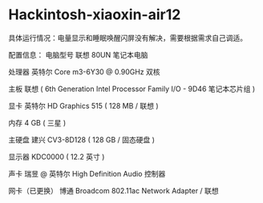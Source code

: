 # Hackintosh-xiaoxin-air12
具体运行情况：电量显示和睡眠唤醒闪屏没有解决，需要根据需求自己调适。


配置信息：
电脑型号	联想 80UN 笔记本电脑

处理器	英特尔 Core m3-6Y30 @ 0.90GHz 双核

主板	联想  ( 6th Generation Intel Processor Family I/O - 9D46 笔记本芯片组 )

显卡	英特尔 HD Graphics 515 ( 128 MB / 联想 )

内存	4 GB ( 三星 )

主硬盘	建兴 CV3-8D128 ( 128 GB / 固态硬盘 )

显示器	KDC0000 ( 12.2 英寸  )

声卡	瑞昱  @ 英特尔 High Definition Audio 控制器

网卡（已更换）	博通 Broadcom 802.11ac Network Adapter / 联想


